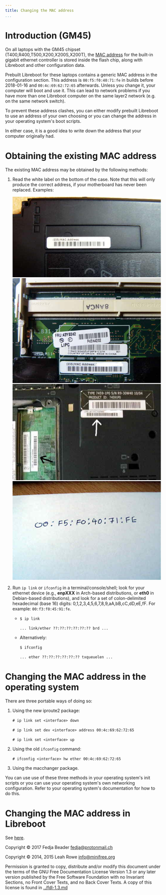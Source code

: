 ```yaml
---
title: Changing the MAC address
...
```


Introduction (GM45)
===================

On all laptops with the GM45 chipset (T400,R400,T500,X200,X200S,X200T),
the [MAC address](https://en.wikipedia.org/wiki/MAC_address)
for the built-in gigabit ethernet controller is stored inside the flash chip,
along with Libreboot and other configuration data.

Prebuilt Libreboot for these laptops contains a generic
MAC address in the configuration section. This address is `00:f5:f0:40:71:fe`
in builds before 2018-01-16 and `00:4c:69:62:72:65` afterwards.
Unless you change it, your computer will boot and use it. This can lead
to network problems if you have more than one Libreboot computer on
the same layer2 network (e.g. on the same network switch).

To prevent these address clashes, you can either modify prebuilt Libreboot
to use an address of your own choosing or you can change the address in your
operating system's boot scripts.

In either case, it is a good idea to write down the address that your
computer originally had.

Obtaining the existing MAC address
==================================

The existing MAC address may be obtained by the following methods:

1.  Read the white label on the bottom of the case. Note that this will only
    produce the correct address, if your motherboard has never been replaced.
    Examples:

    ![](../install/images/t400/macaddress0.jpg)
    ![](../install/images/t400/macaddress1.jpg)
    ![](../install/images/x200/disassembly/0002.jpg)
    ![](../install/images/x200/disassembly/0001.jpg)

2.  Run `ip link` or `ifconfig` in a terminal/console/shell;
    look for your ethernet device (e.g., **enpXXX** in Arch-based distributions,
    or **eth0** in Debian-based distributions),
    and look for a set of colon-delimited hexadecimal (base 16) digits:
    0,1,2,3,4,5,6,7,8,9,aA,bB,cC,dD,eE,fF. For example: `00:f3:f0:45:91:fe`.

    * `$ ip link`

         `... link/ether ??:??:??:??:??:?? brd ...`

    * Alternatively:

        `$ ifconfig`

        `... ether ??:??:??:??:??:?? txqueuelen ...`


Changing the MAC address in the operating system
================================================

There are three portable ways of doing so:

1.  Using the new iproute2 package:

    `# ip link set <interface> down`

    `# ip link set dev <interface> address 00:4c:69:62:72:65`

    `# ip link set <interface> up`


2.  Using the old `ifconfig` command:

    `# ifconfig <interface> hw ether 00:4c:69:62:72:65`


3. Using the macchanger package.

You can use use of these three methods in your operating system's
init scripts or you can use your operating system's own networking
configuration. Refer to your operating system's documentation for
how to do this.

Changing the MAC address in Libreboot
=====================================

See [here](../gnulinux/grub_cbfs.md#changeMAC).



Copyright © 2017 Fedja Beader <fedja@protonmail.ch>

Copyright © 2014, 2015 Leah Rowe <info@minifree.org>

Permission is granted to copy, distribute and/or modify this document
under the terms of the GNU Free Documentation License Version 1.3 or any later
version published by the Free Software Foundation
with no Invariant Sections, no Front Cover Texts, and no Back Cover Texts.
A copy of this license is found in [../fdl-1.3.md](../fdl-1.3.md)

